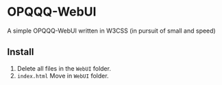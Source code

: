 # OPQQQ-WebUI

A simple OPQQQ-WebUI written in W3CSS (in pursuit of small and speed)

## Install

1. Delete all files in the `WebUI` folder. 
2. `index.html` Move in `WebUI` folder.

